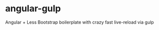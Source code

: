 angular-gulp
============

Angular + Less Bootstrap boilerplate with crazy fast live-reload via gulp
